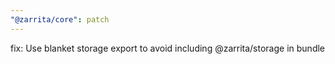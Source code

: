 ```yaml
---
"@zarrita/core": patch
---
```


fix: Use blanket storage export to avoid including @zarrita/storage in bundle
